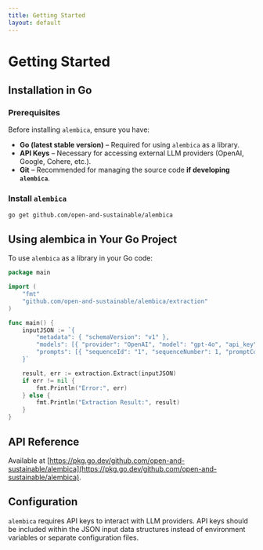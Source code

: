 ```yaml
---
title: Getting Started
layout: default
---
```


# Getting Started

## Installation in Go

### Prerequisites
Before installing `alembica`, ensure you have:
- **Go (latest stable version)** – Required for using `alembica` as a library.
- **API Keys** – Necessary for accessing external LLM providers (OpenAI, Google, Cohere, etc.).
- **Git** – Recommended for managing the source code **if developing `alembica`**.

### Install `alembica`
```sh
go get github.com/open-and-sustainable/alembica
```

## Using alembica in Your Go Project
To use `alembica` as a library in your Go code:
```go
package main

import (
    "fmt"
    "github.com/open-and-sustainable/alembica/extraction"
)

func main() {
    inputJSON := `{
        "metadata": { "schemaVersion": "v1" },
        "models": [{ "provider": "OpenAI", "model": "gpt-4o", "api_key": "your-openai-key" }],
        "prompts": [{ "sequenceId": "1", "sequenceNumber": 1, "promptContent": "Extract structured data from this text." }]
    }`

    result, err := extraction.Extract(inputJSON)
    if err != nil {
        fmt.Println("Error:", err)
    } else {
        fmt.Println("Extraction Result:", result)
    }
}
```

## API Reference
Available at [https://pkg.go.dev/github.com/open-and-sustainable/alembica](https://pkg.go.dev/github.com/open-and-sustainable/alembica).

## Configuration
`alembica` requires API keys to interact with LLM providers. API keys should be included within the JSON input data structures instead of environment variables or separate configuration files.


<div id="wcb" class="carbonbadge"></div>
<script src="https://unpkg.com/website-carbon-badges@1.1.3/b.min.js" defer></script>